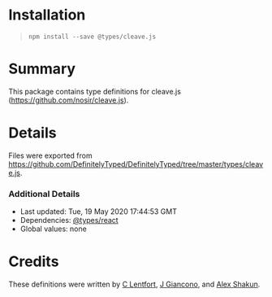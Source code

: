 # Installation
> `npm install --save @types/cleave.js`

# Summary
This package contains type definitions for cleave.js (https://github.com/nosir/cleave.js).

# Details
Files were exported from https://github.com/DefinitelyTyped/DefinitelyTyped/tree/master/types/cleave.js.

### Additional Details
 * Last updated: Tue, 19 May 2020 17:44:53 GMT
 * Dependencies: [@types/react](https://npmjs.com/package/@types/react)
 * Global values: none

# Credits
These definitions were written by [C Lentfort](https://github.com/clentfort), [J Giancono](https://github.com/jasongi-at-sportsbet), and [Alex Shakun](https://github.com/sashashakun).
